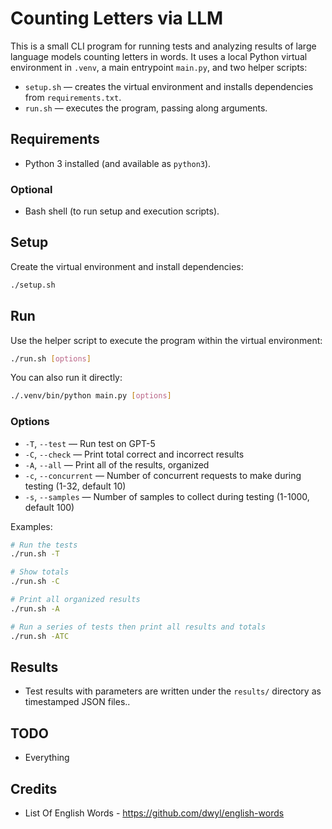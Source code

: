 # Counting Letters via LLM

This is a small CLI program for running tests and analyzing results of large language models counting letters in words. It uses a local Python virtual environment in `.venv`, a main entrypoint `main.py`, and two helper scripts:

- `setup.sh` — creates the virtual environment and installs dependencies from `requirements.txt`.
- `run.sh` — executes the program, passing along arguments.

## Requirements

- Python 3 installed (and available as `python3`).
### Optional
- Bash shell (to run setup and execution scripts).

## Setup

Create the virtual environment and install dependencies:

```bash
./setup.sh
```

## Run

Use the helper script to execute the program within the virtual environment:

```bash
./run.sh [options]
```

You can also run it directly:

```bash
./.venv/bin/python main.py [options]
```

### Options

- `-T`, `--test`   — Run test on GPT-5
- `-C`, `--check`  — Print total correct and incorrect results
- `-A`, `--all`    — Print all of the results, organized
- `-c`, `--concurrent` — Number of concurrent requests to make during testing (1-32, default 10)
- `-s`, `--samples` — Number of samples to collect during testing (1-1000, default 100)

Examples:

```bash
# Run the tests
./run.sh -T

# Show totals
./run.sh -C

# Print all organized results
./run.sh -A

# Run a series of tests then print all results and totals
./run.sh -ATC
```

## Results

- Test results with parameters are written under the `results/` directory as timestamped JSON files..

## TODO

- Everything

## Credits

- List Of English Words - https://github.com/dwyl/english-words
